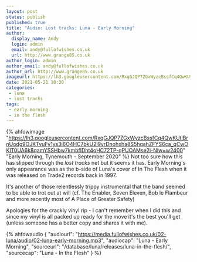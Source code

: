 ```yaml
---
layout: post
status: publish
published: true
title: "Audio: Lost tracks: Luna - Early Morning"
author:
  display_name: Andy
  login: admin
  email: andy@fullofwishes.co.uk
  url: http://www.grange85.co.uk
author_login: admin
author_email: andy@fullofwishes.co.uk
author_url: http://www.grange85.co.uk
imageurl: https://lh3.googleusercontent.com/RxqGJQP7ZGxWyzcBssfCq4QwKUtlBrnUodg9OJKTvuFy1ys3i6O4HC7bkU2l9vrDnohxha8S5hqahZFYS6ca_qCwOKlT0UA6k8qamYSSHbw7kmbfIDht4oHC72TP-qPUOAMse2i-Nlw=w2400
date: 2021-05-21 10:30
categories:
 - luna
 - lost tracks
tags:
 - early morning
 - in the flesh
---
```

{% ahfowimage "https://lh3.googleusercontent.com/RxqGJQP7ZGxWyzcBssfCq4QwKUtlBrnUodg9OJKTvuFy1ys3i6O4HC7bkU2l9vrDnohxha8S5hqahZFYS6ca_qCwOKlT0UA6k8qamYSSHbw7kmbfIDht4oHC72TP-qPUOAMse2i-Nlw=w2400" "Early Morning, Tynemouth - September 2020" %}
Not too sure how this has slipped through the _lost tracks_ net but it seems it has. Early Morning's only appearance was as the b-side of Luna's cover of In The Flesh when it was released on Trade2 records back in 1997.

It's another of those relentlessly trippy instrumental that the band seemed to be able to trot out at will (cf. The Enabler, Seven Eleven, Bob le Flambeur and more recently most of A Place of Greater Safety)

Apologies for the crackly vinyl rip - I can't remember when I did this and since my vinyl is all packed up ready for the move it's the best you'll get (unless someone has a better copy and shares it with me).


{% ahfowaudio {
"audiourl": "https://media.fullofwishes.co.uk/02-luna/audio/02-luna-early-morning.mp3",
"audiocap": "Luna - Early Morning",
"sourceurl": "/database/luna/releases/luna-in-the-flesh/",
"sourcecap": "Luna - In the Flesh"
} %}

